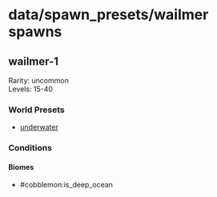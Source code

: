 # data/spawn_presets/wailmer spawns  
  
## wailmer-1  
Rarity: uncommon  
Levels: 15-40  
  
### World Presets  
* [underwater](/data/world_presets/underwater.md)  
  
### Conditions  
  
#### Biomes  
  * #cobblemon:is_deep_ocean
  
